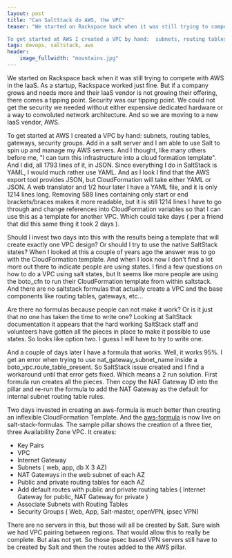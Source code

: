 ```yaml
---
layout: post
title: "Can SaltStack do AWS, the VPC"
teaser: "We started on Rackspace back when it was still trying to compete with AWS in the IaaS. As a startup, Rackspace worked just fine.  But if a company grows and needs more and their IaaS vendor is not growing their offering, there comes a tipping point.  Security was our tipping point.  We could not get the security we needed without either expensive dedicated hardware or a way to convoluted network architecture.  And so we are moving to a new IaaS vendor, AWS.

To get started at AWS I created a VPC by hand:  subnets, routing tables, gateways, security groups. Add in a salt server and I am able to use Salt to spin up and manage my AWS servers."
tags: devops, saltstack, aws
header:
    image_fullwidth: "mountains.jpg"
---
```


 We started on Rackspace back when it was still trying to compete with AWS in the IaaS. As a startup, Rackspace worked just fine.  But if a company grows and needs more and their IaaS vendor is not growing their offering, there comes a tipping point.  Security was our tipping point.  We could not get the security we needed without either expensive dedicated hardware or a way to convoluted network architecture.  And so we are moving to a new IaaS vendor, AWS.

 To get started at AWS I created a VPC by hand:  subnets, routing tables, gateways, security groups. Add in a salt server and I am able to use Salt to spin up and manage my AWS servers. And I thought, like many others before me, "I can turn this infrastructure into a cloud formation template".   And I did, all 1793 lines of it, in JSON.  Since everything I do in SaltStack is YAML, I would much rather use YAML. And as I look I find that the AWS export tool provides JSON, but CloudFormation will take either YAML or JSON.  A web translator and 1/2 hour later I have a YAML file, and it is only 1214 lines long.  Removing 588 lines containing only start or end brackets/braces makes it more readable, but it is still 1214 lines I have to go through and change references into CloudFormation variables so that I can use this as a template for another VPC.  Which could take days ( per a friend that did this same thing it took 2 days ).

Should I invest two days into this with the results being a template that will create exactly one VPC design? Or should I try to use the native SaltStack states?  When I looked at this a couple of years ago the answer was to go with the CloudFormation template.  And when I look now I don't find a lot more out there to indicate people are using states.  I find a few questions on how to do a VPC using salt states, but It seems like more people are using the boto_cfn to run their CloudFormation template from within saltstack. And there are no saltstack formulas that actually create a VPC and the base components like routing tables, gateways, etc...

Are there no formulas because people can not make it work?  Or is it just that no one has taken the time to write one? Looking at SaltStack documentation it appears that the hard working SaltStack staff and volunteers have gotten all the pieces in place to make it possible to use states. So looks like option two. I guess I will have to try to write one.

And a couple of days later I have a formula that works.  Well, it works 95%.  I get an error when trying to use nat_gateway_subnet_name inside a boto_vpc.route_table_present.  So SaltStack issue created and I find a workaround until that error gets fixed.  Which means a 2 run solution.  First formula run creates all the pieces. Then copy the NAT Gateway ID into the pillar and re-run the formula to add the NAT Gateway as the default for internal subnet routing table rules.

Two days invested in creating an aws-formula is much better than creating an inflexible CloudFormation Template. And the [aws-formula](https://github.com/saltstack-formulas/aws-formula) is now live on salt-stack-formulas. The sample pillar shows the creation of a three tier, three Availability Zone VPC.  It creates:

* Key Pairs
* VPC
* Internet Gateway
* Subnets ( web, app, db X 3 AZ)
* NAT Gateways in the web subnet of each AZ
* Public and private routing tables for each AZ
* Add default routes with public and private routing tables ( Internet Gateway for public, NAT Gateway for private )
* Associate Subnets with Routing Tables
* Security Groups ( Web, App, Salt-master, openVPN, ipsec VPN)

There are no servers in this, but those will all be created by Salt. Sure wish we had VPC pairing between regions.  That would allow this to really be complete.  But alas not yet. So those ipsec based VPN servers still have to be created by Salt and then the routes added to the AWS pillar.
